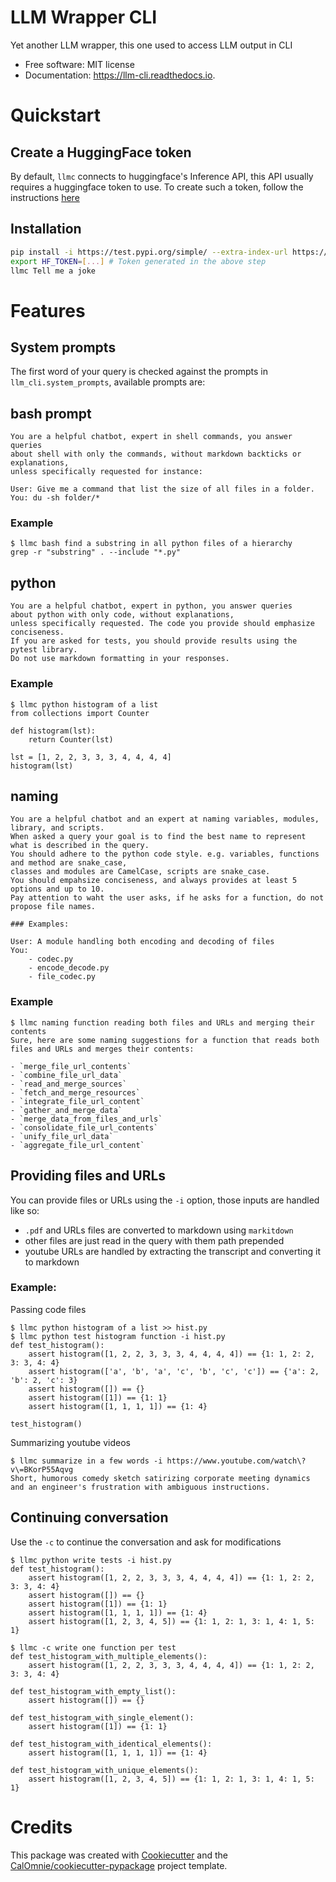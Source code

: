 # LLM Wrapper CLI

Yet another LLM wrapper, this one used to access LLM output in CLI

* Free software: MIT license
* Documentation: https://llm-cli.readthedocs.io.

# Quickstart

## Create a HuggingFace token

By default, `llmc` connects to huggingface's Inference API,
this API usually requires a huggingface token to use. To create such a token,
follow the instructions [here](https://huggingface.co/docs/api-inference/en/getting-started)

## Installation

```bash
pip install -i https://test.pypi.org/simple/ --extra-index-url https://pypi.org/simple/ llm-wrapper-cli
export HF_TOKEN=[...] # Token generated in the above step
llmc Tell me a joke
```

# Features

## System prompts

The first word of your query is checked against the prompts in `llm_cli.system_prompts`,
available prompts are:

## bash prompt
```
You are a helpful chatbot, expert in shell commands, you answer queries
about shell with only the commands, without markdown backticks or explanations,
unless specifically requested for instance:

User: Give me a command that list the size of all files in a folder.
You: du -sh folder/*
```

### Example
```
$ llmc bash find a substring in all python files of a hierarchy
grep -r "substring" . --include "*.py"
```

## python
```
You are a helpful chatbot, expert in python, you answer queries
about python with only code, without explanations,
unless specifically requested. The code you provide should emphasize conciseness.
If you are asked for tests, you should provide results using the pytest library.
Do not use markdown formatting in your responses.
```

### Example
```
$ llmc python histogram of a list
from collections import Counter

def histogram(lst):
    return Counter(lst)

lst = [1, 2, 2, 3, 3, 3, 4, 4, 4, 4]
histogram(lst)
```

## naming
```
You are a helpful chatbot and an expert at naming variables, modules, library, and scripts.
When asked a query your goal is to find the best name to represent what is described in the query.
You should adhere to the python code style. e.g. variables, functions and method are snake_case,
classes and modules are CamelCase, scripts are snake_case.
You should empahsize conciseness, and always provides at least 5 options and up to 10.
Pay attention to waht the user asks, if he asks for a function, do not propose file names.

### Examples:

User: A module handling both encoding and decoding of files
You:
    - codec.py
    - encode_decode.py
    - file_codec.py

```

### Example
```
$ llmc naming function reading both files and URLs and merging their contents
Sure, here are some naming suggestions for a function that reads both files and URLs and merges their contents:

- `merge_file_url_contents`
- `combine_file_url_data`
- `read_and_merge_sources`
- `fetch_and_merge_resources`
- `integrate_file_url_content`
- `gather_and_merge_data`
- `merge_data_from_files_and_urls`
- `consolidate_file_url_contents`
- `unify_file_url_data`
- `aggregate_file_url_content`
```

## Providing files and URLs

You can provide files or URLs using the `-i` option, those inputs are handled like so:

- `.pdf` and URLs files are converted to markdown using `markitdown`
- other files are just read in the query with them path prepended
- youtube URLs are handled by extracting the transcript and converting it to markdown

### Example:
Passing code files
```
$ llmc python histogram of a list >> hist.py
$ llmc python test histogram function -i hist.py
def test_histogram():
    assert histogram([1, 2, 2, 3, 3, 3, 4, 4, 4, 4]) == {1: 1, 2: 2, 3: 3, 4: 4}
    assert histogram(['a', 'b', 'a', 'c', 'b', 'c', 'c']) == {'a': 2, 'b': 2, 'c': 3}
    assert histogram([]) == {}
    assert histogram([1]) == {1: 1}
    assert histogram([1, 1, 1, 1]) == {1: 4}

test_histogram()
```

Summarizing youtube videos
```
$ llmc summarize in a few words -i https://www.youtube.com/watch\?v\=BKorP55Aqvg
Short, humorous comedy sketch satirizing corporate meeting dynamics and an engineer's frustration with ambiguous instructions.
```

## Continuing conversation

Use the `-c` to continue the conversation and ask for modifications
```
$ llmc python write tests -i hist.py
def test_histogram():
    assert histogram([1, 2, 2, 3, 3, 3, 4, 4, 4, 4]) == {1: 1, 2: 2, 3: 3, 4: 4}
    assert histogram([]) == {}
    assert histogram([1]) == {1: 1}
    assert histogram([1, 1, 1, 1]) == {1: 4}
    assert histogram([1, 2, 3, 4, 5]) == {1: 1, 2: 1, 3: 1, 4: 1, 5: 1}

$ llmc -c write one function per test
def test_histogram_with_multiple_elements():
    assert histogram([1, 2, 2, 3, 3, 3, 4, 4, 4, 4]) == {1: 1, 2: 2, 3: 3, 4: 4}

def test_histogram_with_empty_list():
    assert histogram([]) == {}

def test_histogram_with_single_element():
    assert histogram([1]) == {1: 1}

def test_histogram_with_identical_elements():
    assert histogram([1, 1, 1, 1]) == {1: 4}

def test_histogram_with_unique_elements():
    assert histogram([1, 2, 3, 4, 5]) == {1: 1, 2: 1, 3: 1, 4: 1, 5: 1}
```

# Credits

This package was created with [Cookiecutter](https://github.com/audreyr/cookiecutter-pypackage)
and the [CalOmnie/cookiecutter-pypackage](https://github.com/CalOmnie/cookiecutter) project template.
